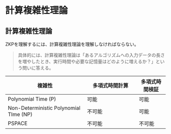 # 計算複雑性理論

## 計算複雑性理論

ZKPを理解するには、計算複雑性理論を理解しなければならない。

> 具体的には、計算複雑性理論は「あるアルゴリズムへの入力データの長さを増やしたとき、実行時間や必要な記憶量はどのように増えるか？」という問いに答える。

<table><thead><tr><th width="233">複雑性</th><th width="147">多項式時間計算</th><th>多項式時間検証</th></tr></thead><tbody><tr><td>Polynomial Time (P)</td><td>可能</td><td>可能</td></tr><tr><td>Non-Deterministic Polynomial TIme (NP)</td><td>不可能</td><td>可能</td></tr><tr><td>PSPACE</td><td>不可能</td><td>不可能</td></tr></tbody></table>
